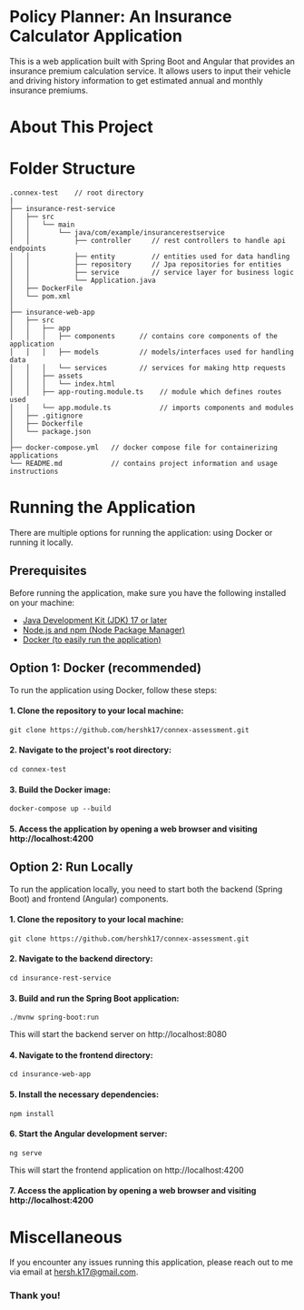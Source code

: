 # Policy Planner: An Insurance Calculator Application
This is a web application built with Spring Boot and Angular that provides an insurance premium calculation service. It allows users to input their vehicle and driving history information to get estimated annual and monthly insurance premiums.

# About This Project


# Folder Structure
```
.connex-test    // root directory
|
├── insurance-rest-service
│   ├── src
│   │   └── main
│   │       └── java/com/example/insurancerestservice
│   │           ├── controller     // rest controllers to handle api endpoints
│   │           ├── entity         // entities used for data handling
│   │           ├── repository     // Jpa repositories for entities
│   │           ├── service        // service layer for business logic
│   │           └── Application.java
│   ├── DockerFile
│   └── pom.xml
│
├── insurance-web-app
│   ├── src
│   │   ├── app
│   │   │   ├── components      // contains core components of the application
│   │   │   ├── models          // models/interfaces used for handling data
│   │   │   └── services        // services for making http requests
│   │   ├── assets
│   │   │   └── index.html
│   │   ├── app-routing.module.ts    // module which defines routes used
│   │   └── app.module.ts            // imports components and modules
│   ├── .gitignore
│   ├── Dockerfile       
│   └── package.json
│
├── docker-compose.yml   // docker compose file for containerizing applications
└── README.md            // contains project information and usage instructions
```

# Running the Application
There are multiple options for running the application: using Docker or running it locally.

## Prerequisites
Before running the application, make sure you have the following installed on your machine:
- [Java Development Kit (JDK) 17 or later](https://www.oracle.com/ca-en/java/technologies/downloads/#java17)
- [Node.js and npm (Node Package Manager)](https://nodejs.org/en)
- [Docker (to easily run the application)](https://www.docker.com/products/docker-desktop/)

## Option 1: Docker (recommended)
To run the application using Docker, follow these steps:

#### 1. Clone the repository to your local machine:
```
git clone https://github.com/hershk17/connex-assessment.git
```

#### 2. Navigate to the project's root directory:
```
cd connex-test
```

#### 3. Build the Docker image:
```
docker-compose up --build
```

#### 5. Access the application by opening a web browser and visiting http://localhost:4200

## Option 2: Run Locally
To run the application locally, you need to start both the backend (Spring Boot) and frontend (Angular) components.

#### 1. Clone the repository to your local machine:
```
git clone https://github.com/hershk17/connex-assessment.git
```

#### 2. Navigate to the backend directory:
```
cd insurance-rest-service
```

#### 3. Build and run the Spring Boot application:
```
./mvnw spring-boot:run
```
This will start the backend server on http://localhost:8080

#### 4. Navigate to the frontend directory:
```
cd insurance-web-app
```

#### 5. Install the necessary dependencies:
```
npm install
```

#### 6. Start the Angular development server:
```
ng serve
```
This will start the frontend application on http://localhost:4200

#### 7. Access the application by opening a web browser and visiting http://localhost:4200

# Miscellaneous
If you encounter any issues running this application, please reach out to me via email at hersh.k17@gmail.com.

### Thank you!